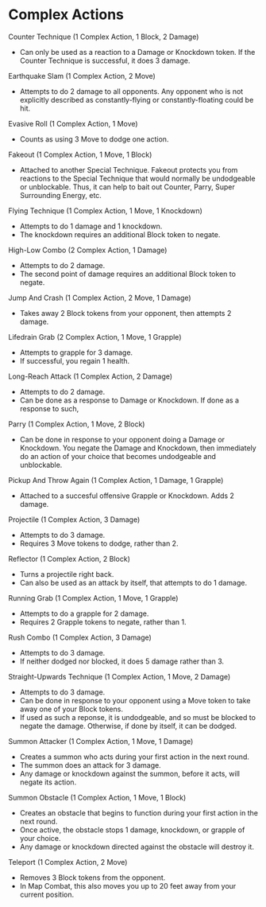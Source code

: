 # Complex Actions

Counter Technique (1 Complex Action, 1 Block, 2 Damage)
- Can only be used as a reaction to a Damage or Knockdown token. If the Counter Technique is successful, it does 3 damage.

Earthquake Slam (1 Complex Action, 2 Move)
- Attempts to do 2 damage to all opponents. Any opponent who is not explicitly described as constantly-flying or constantly-floating could be hit.

Evasive Roll (1 Complex Action, 1 Move)
- Counts as using 3 Move to dodge one action.

Fakeout (1 Complex Action, 1 Move, 1 Block)
- Attached to another Special Technique. Fakeout protects you from reactions to the Special Technique that would normally be undodgeable or unblockable. Thus, it can help to bait out Counter, Parry, Super Surrounding Energy, etc.

Flying Technique (1 Complex Action, 1 Move, 1 Knockdown)
- Attempts to do 1 damage and 1 knockdown.
- The knockdown requires an additional Block token to negate.

High-Low Combo (2 Complex Action, 1 Damage)
- Attempts to do 2 damage.
- The second point of damage requires an additional Block token to negate.

Jump And Crash (1 Complex Action, 2 Move, 1 Damage)
- Takes away 2 Block tokens from your opponent, then attempts 2 damage.

Lifedrain Grab (2 Complex Action, 1 Move, 1 Grapple)
- Attempts to grapple for 3 damage.
- If successful, you regain 1 health.

Long-Reach Attack (1 Complex Action, 2 Damage)
- Attempts to do 2 damage.
- Can be done as a response to Damage or Knockdown. If done as a response to such, 

Parry (1 Complex Action, 1 Move, 2 Block)
- Can be done in response to your opponent doing a Damage or Knockdown. You negate the Damage and Knockdown, then immediately do an action of your choice that becomes undodgeable and unblockable.

Pickup And Throw Again (1 Complex Action, 1 Damage, 1 Grapple)
- Attached to a succesful offensive Grapple or Knockdown. Adds 2 damage.

Projectile (1 Complex Action, 3 Damage)
- Attempts to do 3 damage.
- Requires 3 Move tokens to dodge, rather than 2.

Reflector (1 Complex Action, 2 Block)
- Turns a projectile right back.
- Can also be used as an attack by itself, that attempts to do 1 damage.

Running Grab (1 Complex Action, 1 Move, 1 Grapple)
- Attempts to do a grapple for 2 damage.
- Requires 2 Grapple tokens to negate, rather than 1.

Rush Combo (1 Complex Action, 3 Damage)
- Attempts to do 3 damage.
- If neither dodged nor blocked, it does 5 damage rather than 3.

Straight-Upwards Technique (1 Complex Action, 1 Move, 2 Damage)
- Attempts to do 3 damage.
- Can be done in response to your opponent using a Move token to take away one of your Block tokens.
- If used as such a reponse, it is undodgeable, and so must be blocked to negate the damage. Otherwise, if done by itself, it can be dodged.

Summon Attacker (1 Complex Action, 1 Move, 1 Damage)
- Creates a summon who acts during your first action in the next round.
- The summon does an attack for 3 damage.
- Any damage or knockdown against the summon, before it acts, will negate its action.

Summon Obstacle (1 Complex Action, 1 Move, 1 Block)
- Creates an obstacle that begins to function during your first action in the next round.
- Once active, the obstacle stops 1 damage, knockdown, or grapple of your choice.
- Any damage or knockdown directed against the obstacle will destroy it.

Teleport (1 Complex Action, 2 Move)
- Removes 3 Block tokens from the opponent.
- In Map Combat, this also moves you up to 20 feet away from your current position.